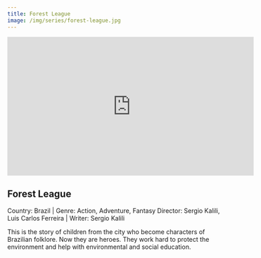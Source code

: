 ```yaml
---
title: Forest League
image: /img/series/forest-league.jpg
---
```

<iframe width="560" height="315" src="https://youtu.be/Bnvz407WFPw" frameborder="0" allow="accelerometer; autoplay; encrypted-media; gyroscope; picture-in-picture" allowfullscreen></iframe>

## Forest League
Country: Brazil | Genre: Action, Adventure, Fantasy
Director: Sergio Kalili, Luis Carlos Ferreira | Writer: Sergio Kalili

This is the story of children from the city who become characters of Brazilian folklore. Now they are heroes. They work hard to protect the environment and help with environmental and social education.